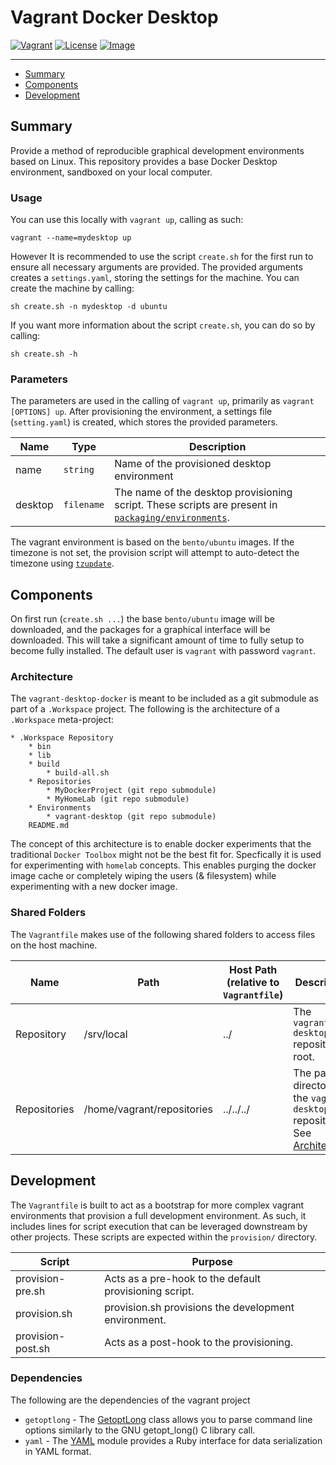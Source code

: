 # Vagrant Docker Desktop
[![Vagrant][vagrant-badge]][vagrant-link]
[![License][license-badge]][license-link]
[![Image][image-badge]][image-link]

---

 * [Summary](#summary)
 * [Components](#components)
 * [Development](#development)

## Summary

Provide a method of reproducible graphical development environments based on Linux.  This repository provides a base Docker Desktop environment, sandboxed on your local computer.  

### Usage

You can use this locally with `vagrant up`, calling as such:

```
vagrant --name=mydesktop up
```

However It is recommended to use the script `create.sh` for the first run to ensure all necessary arguments are provided. The provided arguments creates a `settings.yaml`, storing the settings for the machine.  You can create the machine by calling:

```
sh create.sh -n mydesktop -d ubuntu
```

If you want more information about the script `create.sh`, you can do so by calling:

```
sh create.sh -h
```

### Parameters

The parameters are used in the calling of `vagrant up`, primarily as `vagrant [OPTIONS] up`.  After provisioning the environment, a settings file (`setting.yaml`) is created, which stores the provided parameters.

| Name | Type | Description |
| ---  | ---  | ---         |
| name | `string` | Name of the provisioned desktop environment |
| desktop | `filename` | The name of the desktop provisioning script.  These scripts are present in [`packaging/environments`](src/packaging/environments). |

The vagrant environment is based on the `bento/ubuntu` images.  If the timezone is not set, the provision script will attempt to auto-detect the timezone using [`tzupdate`](https://github.com/cdown/tzupdate).

## Components

On first run (`create.sh ...`) the base `bento/ubuntu` image will be downloaded, and the packages for a graphical interface will be downloaded. This will take a significant amount of time to fully setup to become fully installed.  The default user is `vagrant` with password `vagrant`.

### Architecture

The `vagrant-desktop-docker` is meant to be included as a git submodule as part of a `.Workspace` project. The following is the architecture of a `.Workspace` meta-project: 

```
* .Workspace Repository
    * bin
    * lib
    * build
        * build-all.sh
    * Repositories
        * MyDockerProject (git repo submodule)
        * MyHomeLab (git repo submodule)
    * Environments
        * vagrant-desktop (git repo submodule)
    README.md
```

The concept of this architecture is to enable docker experiments that the traditional `Docker Toolbox` might not be the best fit for.  Specfically it is used for experimenting with `homelab` concepts.  This enables purging the docker image cache or completely wiping the users (& filesystem) while experimenting with a new docker image.

### Shared Folders

The `Vagrantfile` makes use of the following shared folders to access files on the host machine.

| Name | Path |  Host Path (relative to `Vagrantfile`) | Description |
| --- | --- | --- | --- |
| Repository | /srv/local | ../ | The `vagrant-desktop` repository root. |
| Repositories | /home/vagrant/repositories | ../../../ | The parent directory of the `vagrant-desktop` repository. See [Architecture](#architecture). |

## Development

The `Vagrantfile` is built to act as a bootstrap for more complex vagrant environments that provision a full development environment.  As such, it includes lines for script execution that can be leveraged downstream by other projects.  These scripts are expected within the `provision/` directory.

| Script | Purpose |
| --- | --- |
| provision-pre.sh | Acts as a pre-hook to the default provisioning script. |
| provision.sh | provision.sh provisions the development environment. |
| provision-post.sh | Acts as a post-hook to the provisioning. |

### Dependencies 

The following are the dependencies of the vagrant project

* `getoptlong` - The [GetoptLong](http://ruby-doc.org/stdlib-2.1.0/libdoc/getoptlong/rdoc/GetoptLong.html) class allows you to parse command line options similarly to the GNU getopt_long() C library call.
* `yaml` - The [YAML](https://ruby-doc.org/stdlib-1.9.3/libdoc/yaml/rdoc/YAML.html) module provides a Ruby interface for data serialization in YAML format.

[license-badge]: https://img.shields.io/badge/license-MIT-blue.svg?maxAge=2592000
[license-link]: LICENSE

[image-badge]: https://img.shields.io/badge/box-bento/ubuntu-red.svg?maxAge=2592000
[image-link]: https://atlas.hashicorp.com/bento/boxes/ubuntu-16.10

[vagrant-badge]: https://img.shields.io/badge/vagrant.api-2-green.svg?maxAge=2592000
[vagrant-link]: src/Vagrantfile